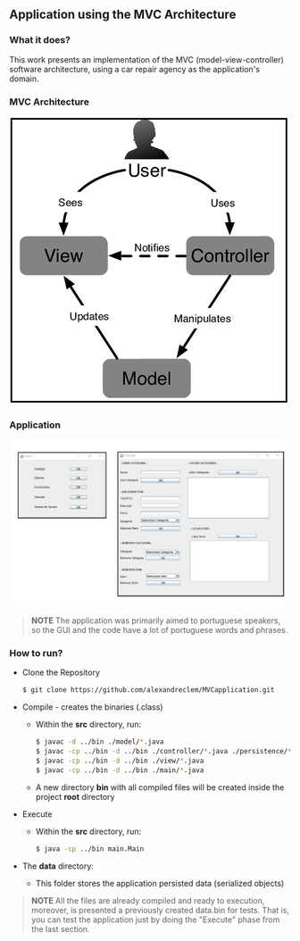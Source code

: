 ## Application using the MVC Architecture

### What it does?
This work presents an implementation of the MVC (model-view-controller) software architecture, using a car repair agency as the application's domain.

### MVC Architecture
![title](./images/img.png)

### Application
![title](./images/img_2.png)

> **NOTE**
> The application was primarily aimed to portuguese speakers, so the GUI and the code have a lot of portuguese words and phrases.




### How to run?
- Clone the Repository
    ```bash
    $ git clone https://github.com/alexandreclem/MVCapplication.git
    ```
- Compile - creates the binaries (.class)
    
    - Within the **src** directory, run: 
        ```bash
        $ javac -d ../bin ./model/*.java
        $ javac -cp ../bin -d ../bin ./controller/*.java ./persistence/*.java
        $ javac -cp ../bin -d ../bin ./view/*.java
        $ javac -cp ../bin -d ../bin ./main/*.java        
        ```
    - A new directory **bin** with all compiled files will be created inside the project **root** directory

- Execute
    - Within the **src** directory, run: 
        ```bash    
        $ java -cp ../bin main.Main
         ```
- The **data** directory:
    - This folder stores the application persisted data (serialized objects)

> **NOTE**
> All the files are already compiled and ready to execution, moreover, is presented a previously created data.bin for tests. That is, you can test the application just by doing the "Execute" phase from the last section.
